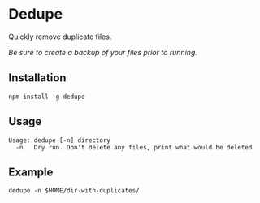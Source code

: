 # Dedupe

Quickly remove duplicate files.

*Be sure to create a backup of your files prior to running.*

## Installation

    npm install -g dedupe

## Usage

    Usage: dedupe [-n] directory
      -n   Dry run. Don't delete any files, print what would be deleted

## Example

    dedupe -n $HOME/dir-with-duplicates/
